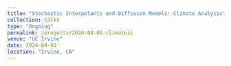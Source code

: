 ```yaml
---
title: "Stochastic Interpolants and Diffusion Models: Climate Analysis"
collection: talks
type: "Ongoing"
permalink: /projects/2024-04-01-climatesi
venue: "UC Irvine"
date: 2024-04-01
location: "Irvine, CA"
---
```

